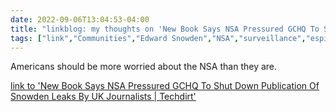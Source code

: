 ---date: 2022-09-06T13:04:53-04:00title: "linkblog: my thoughts on 'New Book Says NSA Pressured GCHQ To Shut Down Publication Of Snowden Leaks By UK Journalists | Techdirt'"tags: ["link","Communities","Edward Snowden","NSA","surveillance","espionage"]---Americans should be more worried about the NSA than they are. [link to 'New Book Says NSA Pressured GCHQ To Shut Down Publication Of Snowden Leaks By UK Journalists | Techdirt'](https://www.techdirt.com/2022/09/06/new-book-says-nsa-pressured-gchq-to-shut-down-publication-of-snowden-leaks-by-uk-journalists/)